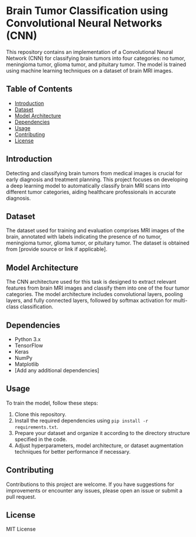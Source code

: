 # Brain Tumor Classification using Convolutional Neural Networks (CNN)

This repository contains an implementation of a Convolutional Neural Network (CNN) for classifying brain tumors into four categories: no tumor, meningioma tumor, glioma tumor, and pituitary tumor. The model is trained using machine learning techniques on a dataset of brain MRI images.

## Table of Contents

- [Introduction](#introduction)
- [Dataset](#dataset)
- [Model Architecture](#model-architecture)
- [Dependencies](#dependencies)
- [Usage](#usage)
- [Contributing](#contributing)
- [License](#license)

## Introduction

Detecting and classifying brain tumors from medical images is crucial for early diagnosis and treatment planning. This project focuses on developing a deep learning model to automatically classify brain MRI scans into different tumor categories, aiding healthcare professionals in accurate diagnosis.

## Dataset

The dataset used for training and evaluation comprises MRI images of the brain, annotated with labels indicating the presence of no tumor, meningioma tumor, glioma tumor, or pituitary tumor. The dataset is obtained from [provide source or link if applicable].

## Model Architecture

The CNN architecture used for this task is designed to extract relevant features from brain MRI images and classify them into one of the four tumor categories. The model architecture includes convolutional layers, pooling layers, and fully connected layers, followed by softmax activation for multi-class classification.

## Dependencies

- Python 3.x
- TensorFlow
- Keras
- NumPy
- Matplotlib
- [Add any additional dependencies]

## Usage

To train the model, follow these steps:

1. Clone this repository.
2. Install the required dependencies using `pip install -r requirements.txt`.
3. Prepare your dataset and organize it according to the directory structure specified in the code.
4. Adjust hyperparameters, model architecture, or dataset augmentation techniques for better performance if necessary.

## Contributing

Contributions to this project are welcome. If you have suggestions for improvements or encounter any issues, please open an issue or submit a pull request.

## License

MIT License
